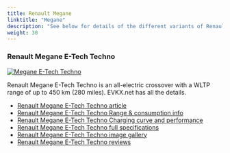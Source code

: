 ```yaml
---
title: Renault Megane
linktitle: "Megane"
description: "See below for details of the different variants of Renault Megane"
weight: 30
---
```

### Renault Megane E-Tech Techno

<a href="megane_e-tech_techno/"><img src="https://media.evkx.net/multimedia/models/renault/megane/megane_e-tech_techno/main_1_st.jpeg" class="img-fluid" alt="Megane E-Tech Techno" ></a>

Renault Megane E-Tech Techno is an all-electric crossover with a WLTP range of up to 450 km (280 miles). EVKX.net has all the details. 

- [Renault Megane E-Tech Techno article](megane_e-tech_techno/)
- [Renault Megane E-Tech Techno Range & consumption info](megane_e-tech_techno/rangeandconsumption)
- [Renault Megane E-Tech Techno Charging curve and performance](megane_e-tech_techno/chargingcurve)
- [Renault Megane E-Tech Techno full specifications](megane_e-tech_techno/specifications)
- [Renault Megane E-Tech Techno image gallery](megane_e-tech_techno/gallery)
- [Renault Megane E-Tech Techno reviews](megane_e-tech_techno/reviews)

